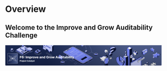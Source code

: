 # Overview

## Welcome to the Improve and Grow Auditability Challenge&#x20;

![](<.gitbook/assets/2022-03-09 (1).png>)
